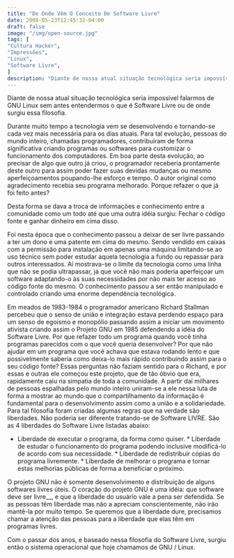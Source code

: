 ```yaml
---
title: "De Onde Vêm O Conceito De Software Livre"
date: 2008-05-23T12:45:32-04:00
draft: false
image: "/img/open-source.jpg"
tags: [
"Cultura Hacker",
"Impressões",
"Linux",
"Software Livre",
]
description: "Diante de nossa atual situação tecnológica seria impossível falarmos de GNU Linux sem antes entendermos o que é Software Livre ou de onde surgiu essa filosofia."
---
```

Diante de nossa atual situação tecnológica seria impossível falarmos de GNU Linux sem antes entendermos o que é Software Livre ou de onde surgiu essa filosofia.






Durante muito tempo a tecnologia vem se desenvolvendo e tornando-se cada vez mais necessária para os dias atuais. Para tal evolução, pessoas do mundo inteiro, chamadas programadores, contribuíram de forma significativa criando programas ou softwares para customizar o funcionamento dos computadores. Em boa parte desta evolução, ao precisar de algo que outro já criou, o programador receberia prontamente deste outro para assim poder fazer suas devidas mudanças ou mesmo aperfeiçoamentos poupando-lhe esforço e tempo. O autor original como agradecimento recebia seu programa melhorado. Porque refazer o que já foi feito antes?  



Desta forma se dava a troca de informações e conhecimento entre a comunidade como um todo até que uma outra idéia surgiu: Fechar o código fonte e ganhar dinheiro em cima disso.




Foi nesta época que o conhecimento passou a deixar de ser livre passando a ter um dono e uma patente em cima do mesmo. Sendo vendido em caixas com a permissão para instalação em apenas uma máquina limitando-se ao uso técnico sem poder estudar aquela tecnologia a fundo ou repassar para outros interessados. Aí mostrava-se o limite da tecnologia como uma linha que não se podia ultrapassar, já que você não mais poderia aperfeiçoar um software adaptando-o às suas necessidades por não mais ter acesso ao código fonte do mesmo. O conhecimento passou a ser então manipulado e controlado criando uma enorme dependência tecnológica.




Em meados de 1983-1984 o programador americano Richard Stallman percebeu que o senso de união e integração estava perdendo espaço para um senso de egoísmo e monopólio passando assim a iniciar um movimento ativista criando assim o Projeto GNU em 1985 defendendo a idéia do Software Livre. Por que refazer todo um programa quando você tinha programas parecidos com o que você queria desenvolver? Por que não ajudar em um programa que você achava que estava rodando lento e que possivelmente saberia como deixa-lo mais rápido contribuindo assim para o seu código fonte? Essas perguntas não faziam sentido para o Richard, e por essas e outras ele começou este projeto, que de tão óbvio que era, rapidamente caiu na simpatia de toda a comunidade. A partir daí milhares de pessoas espalhadas pelo mundo inteiro uniram-se a ele nessa luta de forma a mostrar ao mundo que o compartilhamento da informação é fundamental para o desenvolvimento assim como a união e a solidariedade. Para tal filosofia foram criadas algumas regras que na verdade são liberdades. Não poderia ser diferente tratando-se de Software LIVRE. São as 4 liberdades do Software Livre listadas abaixo:




* Liberdade de executar o programa, da forma como quiser. * Liberdade de estudar o funcionamento do programa podendo inclusive modificá-lo de acordo com sua necessidade. * Liberdade de redistribuir cópias do programa livremente. * Liberdade de melhorar o programa e tornar estas melhorias públicas de forma a beneficiar o próximo.




O projeto GNU não é somente desenvolvimento e distribuição de alguns softwares livres úteis. O coração do projeto GNU é uma idéia: que software deve ser livre__, e que a liberdade do usuário vale a pena ser defendida. Se as pessoas têm liberdade mas não a apreciam conscientemente, não irão mantê-la por muito tempo. Se queremos que a liberdade dure, precisamos chamar a atenção das pessoas para a liberdade que elas têm em programas livres.




Com o passar dos anos, e baseado nessa filosofia do Software Livre, surgiu então o sistema operacional que hoje chamamos de GNU / Linux.
